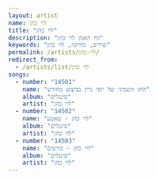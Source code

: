 ```yaml
---
layout: artist
name: לוי כהן
title: "לוי כהן"
description: "דף האמן לוי כהן"
keywords: "שירים, מוזיקה, לוי כהן"
permalink: /artists/לוי-כהן/
redirect_from:
  - /artists/list/לוי כהן
songs:
  - number: "14501"
    name: "התו השמיני של יוסי גרין בביצוע מחודש"
    album: "סינגלים"
    artist: "לוי כהן"
  - number: "14502"
    name: "לוי כהן - טאטע"
    album: "סינגלים"
    artist: "לוי כהן"
  - number: "14503"
    name: "לוי כהן - כורעים"
    album: "סינגלים"
    artist: "לוי כהן"
---
```

